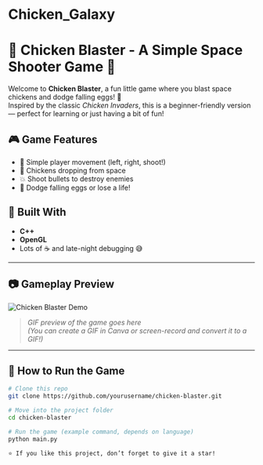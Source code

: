# Chicken_Galaxy

# 🐔 Chicken Blaster - A Simple Space Shooter Game 🚀

Welcome to **Chicken Blaster**, a fun little game where you blast space chickens and dodge falling eggs! 🐣  
Inspired by the classic *Chicken Invaders*, this is a beginner-friendly version — perfect for learning or just having a bit of fun!



## 🎮 Game Features

- 🚀 Simple player movement (left, right, shoot!)
- 🐔 Chickens dropping from space
- 💥 Shoot bullets to destroy enemies
- 🍳 Dodge falling eggs or lose a life!



## 🧠 Built With

- **C++**
- **OpenGL**
- Lots of ☕ and late-night debugging 😅

---

## 📷 Gameplay Preview

![Chicken Blaster Demo](assets/chicken-blaster-demo.gif)

> *GIF preview of the game goes here*  
> *(You can create a GIF in Canva or screen-record and convert it to a GIF!)*

---

## 🔧 How to Run the Game

```bash
# Clone this repo
git clone https://github.com/yourusername/chicken-blaster.git

# Move into the project folder
cd chicken-blaster

# Run the game (example command, depends on language)
python main.py

⭐ If you like this project, don’t forget to give it a star!
